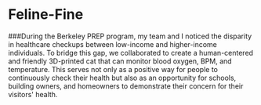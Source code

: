 # Feline-Fine

###During the Berkeley PREP program, my team and I noticed the disparity in healthcare checkups between low-income and higher-income individuals. To bridge this gap, we collaborated to create a human-centered and friendly 3D-printed cat that can monitor blood oxygen, BPM, and temperature. This serves not only as a positive way for people to continuously check their health but also as an opportunity for schools, building owners, and homeowners to demonstrate their concern for their visitors' health.
